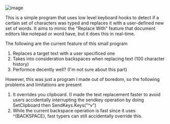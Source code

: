 ![image](https://github.com/user-attachments/assets/728bc936-7621-42c7-9d39-24c55b41412f)

<p>This is a simple program that uses low level keyboard hooks to detect if a certain set of characters was typed and replaces it with a user-defined new set of words. 
  It aims to mimic the "Replace With" feature that document editors like notepad or word have, but it does this in real-time.</p>

<p>The following are the current feature of this small program</p>
<ol>
  <li>Replaces a target text with a user specificed one</li>
  <li>Takes into consideration backspaces when replacing text (100 character history)</li>
  <li>Performce decently well? (I'm not sure about this part)</li>
</ol>

<p>However, this was just a program I made out of boredom, so the following problems and limitations are present</p>
<ol>
  <li>It overrides you clipboard. (I made the text replacement faster to avoid users accidentally interrupting the sendkey operation by doing SetClipboard then SendKeys.Keys("^v")</li>
  <li>While the current backspace operation is fast since it uses ^{BACKSPACE}, fast typers can still accidentally override this.</li>
</ol>

